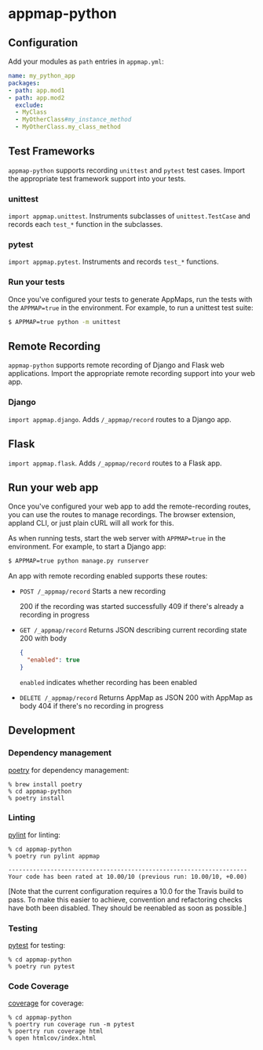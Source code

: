 # appmap-python

## Configuration
Add your modules as `path` entries in `appmap.yml`:

```yaml
name: my_python_app
packages:
- path: app.mod1
- path: app.mod2
  exclude:
  - MyClass
  - MyOtherClass#my_instance_method
  - MyOtherClass.my_class_method
```

## Test Frameworks
`appmap-python` supports recording `unittest` and `pytest` test cases. Import the
appropriate test framework support into your tests.

### unittest
`import appmap.unittest`. Instruments subclasses of `unittest.TestCase` and records each
`test_*` function in the subclasses.

### pytest
`import appmap.pytest`. Instruments and records `test_*` functions.

### Run your tests
Once you've configured your tests to generate AppMaps, run the tests with the
`APPMAP=true` in the environment. For example, to run a unittest test suite:

```sh
$ APPMAP=true python -m unittest
```


## Remote Recording
`appmap-python` supports remote recording of Django and Flask web applications. Import the
appropriate remote recording support into your web app.

### Django
`import appmap.django`. Adds `/_appmap/record` routes to a Django app.

## Flask
`import appmap.flask`. Adds `/_appmap/record` routes to a Flask app.

## Run your web app
Once you've configured your web app to add the remote-recording routes, you can use the
routes to manage recordings. The browser extension, appland CLI, or just plain cURL will
all work for this.

As when running tests, start the web server with `APPMAP=true` in the environment. For
example, to start a Django app:

```sh
$ APPMAP=true python manage.py runserver
```

An app with remote recording enabled supports these routes:

* `POST /_appmap/record`
  Starts a new recording

  200 if the recording was started successfully
  409 if there's already a recording in progress

* `GET /_appmap/record`
  Returns JSON describing current recording state
  200 with body

  ```json
  {
    "enabled": true
  }
  ```
  `enabled` indicates whether recording has been enabled

* `DELETE /_appmap/record`
  Returns AppMap as JSON
  200 with AppMap as body
  404 if there's no recording in progress

## Development

### Dependency management

[poetry](https://https://python-poetry.org/) for dependency management:

```
% brew install poetry
% cd appmap-python
% poetry install
```

### Linting
[pylint](https://www.pylint.org/) for linting:

```
% cd appmap-python
% poetry run pylint appmap

--------------------------------------------------------------------
Your code has been rated at 10.00/10 (previous run: 10.00/10, +0.00)

```

[Note that the current configuration requires a 10.0 for the Travis build to pass. To make
this easier to achieve, convention and refactoring checks have both been disabled. They
should be reenabled as soon as possible.]


### Testing
[pytest](https://docs.pytest.org/en/stable/) for testing:

```
% cd appmap-python
% poetry run pytest
```

### Code Coverage
[coverage](https://coverage.readthedocs.io/) for coverage:

```
% cd appmap-python
% poertry run coverage run -m pytest
% poertry run coverage html
% open htmlcov/index.html
```
